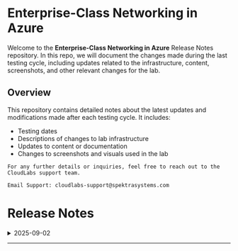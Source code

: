 # Enterprise-Class Networking in Azure

Welcome to the **Enterprise-Class Networking in Azure** Release Notes repository. In this repo, we will document the changes made during the last testing cycle, including updates related to the infrastructure, content, screenshots, and other relevant changes for the lab.

## Overview

This repository contains detailed notes about the latest updates and modifications made after each testing cycle. It includes:

- Testing dates
- Descriptions of changes to lab infrastructure
- Updates to content or documentation
- Changes to screenshots and visuals used in the lab

`For any further details or inquiries, feel free to reach out to the CloudLabs support team.`

`Email Support: cloudlabs-support@spektrasystems.com`

# Release Notes

<details>
  <summary>2025-09-02</summary>

## Release Date: 2025-09-02

### Summary of Changes

- The lab has been successfully tested, and the lab content along with validations have been reviewed and updated.

### Testing Notes

- **Testing Date**: 2025-08-29

### Testing Scope 

- Performed end to end lab testing and all validations were successful, updated lab guide for better clarity.

</details>

---------------------------------------------------
